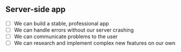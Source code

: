 ## Server-side app

- [ ] We can build a stable, professional app
- [ ] We can handle errors without our server crashing
- [ ] We can communicate problems to the user
- [ ] We can research and implement complex new features on our own
